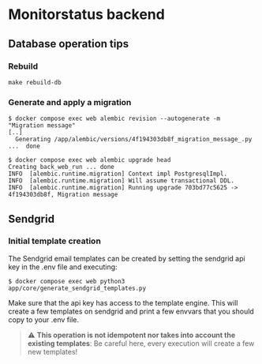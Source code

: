 # Monitorstatus backend

## Database operation tips

### Rebuild

```
make rebuild-db
```

### Generate and apply a migration

```
$ docker compose exec web alembic revision --autogenerate -m "Migration message"
[..]
  Generating /app/alembic/versions/4f194303db8f_migration_message_.py ...  done

$ docker compose exec web alembic upgrade head
Creating back_web_run ... done
INFO  [alembic.runtime.migration] Context impl PostgresqlImpl.
INFO  [alembic.runtime.migration] Will assume transactional DDL.
INFO  [alembic.runtime.migration] Running upgrade 703bd77c5625 -> 4f194303db8f, Migration message
```

## Sendgrid

### Initial template creation

The Sendgrid email templates can be created by setting the sendgrid api key in the .env file and executing:

```
$ docker compose exec web python3 app/core/generate_sendgrid_templates.py
```

Make sure that the api key has access to the template engine.
This will create a few templates on sendgrid and print a few envvars that you should copy to your .env file.

> :warning: **This operation is not idempotent nor takes into account the existing templates**: Be careful here, every execution will create a few new templates!
